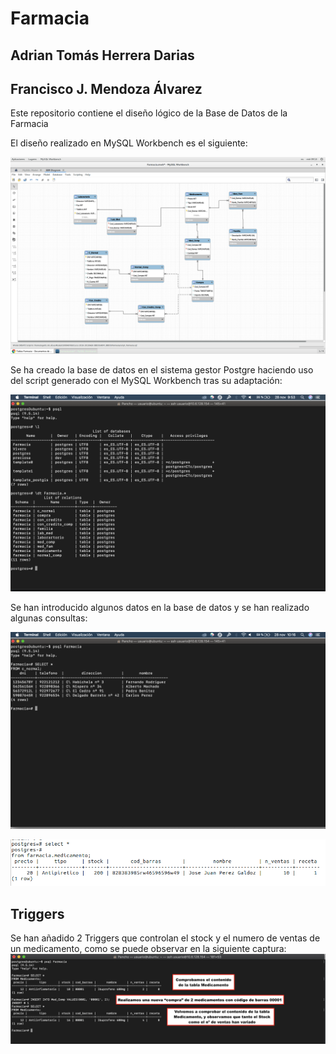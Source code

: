 # Farmacia

## Adrian Tomás Herrera Darias
## Francisco J. Mendoza Álvarez

Este repositorio contiene el diseño lógico de la Base de Datos de la Farmacia

El diseño realizado en MySQL Workbench es el siguiente:

![Captura de MySQL Workbench](https://github.com/PanchoMen/ADM_BBDD/blob/master/Farmacia/Modelo%20Farmacia.png "Diseño Farmacia")

Se ha creado la base de datos en el sistema gestor Postgre haciendo uso del script generado con el MySQL Workbench tras su adaptación:

![Captura base de datos](https://github.com/PanchoMen/ADM_BBDD/blob/master/Farmacia/Captura%20de%20pantalla%202018-11-28%20a%20las%209.53.16.png "Implementacion de la Base de Datos")


Se han introducido algunos datos en la base de datos y se han realizado algunas consultas:

![Captura Consulta](https://github.com/PanchoMen/ADM_BBDD/blob/master/Farmacia/Captura%20de%20pantalla%202018-11-28%20a%20las%2010.16.02.png "Consulta Clientes Normales")


![Captura Consulta](https://github.com/PanchoMen/ADM_BBDD/blob/master/Farmacia/Captura%20de%20pantalla%20de%202018-11-28%2010-15-28.png "Consulta Medicamentos")

## Triggers

Se han añadido 2 Triggers que controlan el stock y el numero de ventas de un medicamento, como se puede observar en la siguiente captura:
![Captura Triggers](https://github.com/PanchoMen/ADM_BBDD/blob/master/Triggers/Captura%20de%20pantalla%202018-12-05%20a%20las%200.14.22.png "Triggers Stock y Nº de Ventas")
